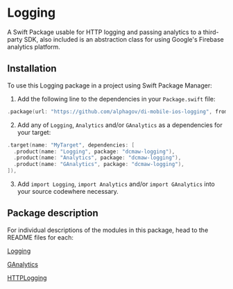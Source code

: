 # Logging

A Swift Package usable for HTTP logging and passing analytics to a third-party SDK, also included is an abstraction class for using Google's Firebase analytics platform.

## Installation

To use this Logging package in a project using Swift Package Manager:

1. Add the following line to the dependencies in your `Package.swift` file:

```swift
.package(url: "https://github.com/alphagov/di-mobile-ios-logging", from: "1.0.0"),
```

2. Add any of `Logging`, `Analytics` and/or `GAnalytics` as a dependencies for your target:

```swift
.target(name: "MyTarget", dependencies: [
  .product(name: "Logging", package: "dcmaw-logging"),
  .product(name: "Analytics", package: "dcmaw-logging"),
  .product(name: "GAnalytics", package: "dcmaw-logging"),
]),
```

3. Add `import Logging`, `import Analytics` and/or `import GAnalytics` into your source codewhere necessary.

## Package description

For individual descriptions of the modules in this package, head to the README files for each:

[Logging](./Sources/Logging/README.md)

[GAnalytics](./Sources/GAnalytics/README.md)

[HTTPLogging](./Sources/HTTPLogging/README.md)

